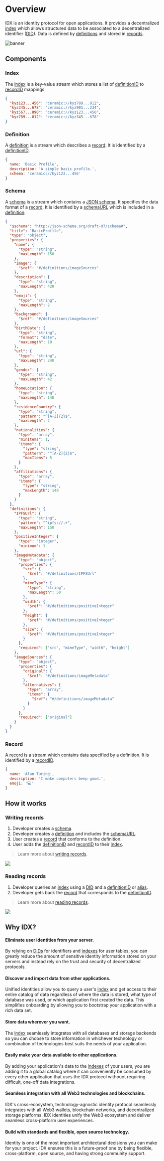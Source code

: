 # Overview

IDX is an identity protocol for open applications. It provides a decentralized [index](#index) which allows structured data to be associated to a decentralized identifier ([DID](glossary.md#did)). Data is defined by [definitions](#definition) and stored in [records](#record).

![banner](../images/idx-simple.png)

## **Components**

### Index

The [index](glossary.md#index) is a key-value stream which stores a list of [definitionID](glossary.md#definitionid) to [recordID](glossary.md#recordid) mappings.

```json
{
  "kyz123...456": "ceramic://kyz789...012",
  "kyz345...678": "ceramic://kyz901...234",
  "kyz567...890": "ceramic://kyz123...456",
  "kyz789...012": "ceramic://kyz345...678"
}
```

### Definition

A [definition](glossary.md#definition) is a stream which describes a [record](#record). It is identified by a [definitionID](glossary.md#definitionid).

```js
{
  name: 'Basic Profile',
  description: 'A simple basic profile.',
  schema: 'ceramic://kyz123...456'
}
```

### Schema

A [schema](glossary.md#schema) is a stream which contains a [JSON schema](https://json-schema.org/). It specifies the data format of a [record](#record). It is identified by a [schemaURL](glossary.md#schemaurl) which is included in a [definition](#definition).

```json
{
  "$schema": "http://json-schema.org/draft-07/schema#",
  "title": "BasicProfile",
  "type": "object",
  "properties": {
    "name": {
      "type": "string",
      "maxLength": 150
    },
    "image": {
      "$ref": "#/definitions/imageSources"
    },
    "description": {
      "type": "string",
      "maxLength": 420
    },
    "emoji": {
      "type": "string",
      "maxLength": 2
    },
    "background": {
      "$ref": "#/definitions/imageSources"
    },
    "birthDate": {
      "type": "string",
      "format": "date",
      "maxLength": 10
    },
    "url": {
      "type": "string",
      "maxLength": 240
    },
    "gender": {
      "type": "string",
      "maxLength": 42
    },
    "homeLocation": {
      "type": "string",
      "maxLength": 140
    },
    "residenceCountry": {
      "type": "string",
      "pattern": "^[A-Z]{2}$",
      "maxLength": 2
    },
    "nationalities": {
      "type": "array",
      "minItems": 1,
      "items": {
        "type": "string",
        "pattern": "^[A-Z]{2}$",
        "maxItems": 5
      }
    },
    "affiliations": {
      "type": "array",
      "items": {
        "type": "string",
        "maxLength": 140
      }
    }
  },
  "definitions": {
    "IPFSUrl": {
      "type": "string",
      "pattern": "^ipfs://.+",
      "maxLength": 150
    },
    "positiveInteger": {
      "type": "integer",
      "minimum": 1
    },
    "imageMetadata": {
      "type": "object",
      "properties": {
        "src": {
          "$ref": "#/definitions/IPFSUrl"
        },
        "mimeType": {
          "type": "string",
          "maxLength": 50
        },
        "width": {
          "$ref": "#/definitions/positiveInteger"
        },
        "height": {
          "$ref": "#/definitions/positiveInteger"
        },
        "size": {
          "$ref": "#/definitions/positiveInteger"
        }
      },
      "required": ["src", "mimeType", "width", "height"]
    },
    "imageSources": {
      "type": "object",
      "properties": {
        "original": {
          "$ref": "#/definitions/imageMetadata"
        },
        "alternatives": {
          "type": "array",
          "items": {
            "$ref": "#/definitions/imageMetadata"
          }
        }
      },
      "required": ["original"]
    }
  }
}
```

### Record

A [record](glossary.md#record) is a stream which contains data specified by a definition. It is identified by a [recordID](glossary.md#recordid).

```js
{
  name: 'Alan Turing',
  description: 'I make computers beep good.',
  emoji: '💻'
}
```

## **How it works**

### Writing records

1. Developer creates a [schema](#schema).
1. Developer creates a [definition](#definition) and includes the [schemaURL](glossary.md#schemaurl).
1. User creates a [record](#record) that conforms to the definition.
1. User adds the [definitionID](glossary.md#definitionid) and [recordID](glossary.md#recordid) to their [index](#index).

> Learn more about [writing records](../build/writing.md).

![](../images/idx-explanation.png)

### Reading records

1. Developer queries an [index](#index) using a [DID](glossary.md#did) and a [definitionID](glossary.md#definitionid) or [alias](glossary.md#alias).
1. Developer gets back the [record](#record) that corresponds to the [definitionID](glossary.md#definitionid).

> Learn more about [reading records](../build/reading.md).

![](../images/idx-explanation.png)

## **Why IDX?**

#### **Eliminate user identities from your server.**

By relying on [DIDs](glossary.md#did) for identifiers and [indexes](#index) for user tables, you can greatly reduce the amount of sensitive identity information stored on your servers and instead rely on the trust and security of decentralized protocols.

#### **Discover and import data from other applications.**

Unified identities allow you to query a user's [index](#index) and get access to their entire catalog of data regardless of where the data is stored, what type of database was used, or which application first created the data. This simplifies onboarding by allowing you to bootstrap your application with a rich data set.

#### **Store data wherever you want.**

The [index](#index) seamlessly integrates with all databases and storage backends so you can choose to store information in whichever technology or combination of technologies best suits the needs of your application.

#### **Easily make your data available to other applications.**

By adding your application's data to the [indexes](#index) of your users, you are adding it to a global catalog where it can conveniently be consumed by every other application that uses the IDX protocol withouot requiring difficult, one-off data integrations.

#### **Seamless integration with all Web3 technologies and blockchains.**

IDX's cross-ecosystem, technology-agnostic identity protocol seamlessly integrates with all Web3 wallets, blockchain networks, and decentralized storage platforms. IDX identities unify the Web3 ecosystem and deliver seamless cross-platform user experiences.

#### **Build with standards and flexible, open source technology.**

Identity is one of the most important architectural decisions you can make for your project. IDX ensures this is a future-proof one by being flexible, cross-platform, open source, and having strong community support.
